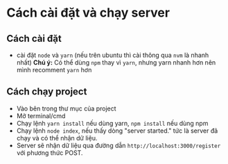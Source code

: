 # Cách cài đặt và chạy server
## Cách cài đặt
- cài đặt `node` và `yarn` (nếu trên ubuntu thì cài thông qua `nvm` là nhanh nhất)
**Chú ý:** Có thể dùng `npm` thay vì `yarn`, nhưng yarn nhanh hơn nên mình recomment `yarn` hơn
## Cách chạy project
- Vào bên trong thư mục của project
- Mở terminal/cmd
- Chạy lệnh `yarn install` nếu dùng yarn, `npm install` nếu dùng npm
- Chạy lệnh `node index`, nếu thấy dòng "server started." tức là server đã chạy và có thể nhận dữ liệu.
- Server sẽ nhận dữ liệu qua đường dẫn `http://localhost:3000/register` với phương thức POST.